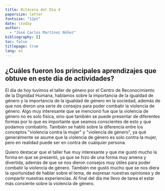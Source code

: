 ```yaml
---
title: Bitácora del Día 4
papersize: letter
fontsize: "12pt"
date: \today
author:
  - "José Carlos Martínez Núñez"
bibliography: []
toc: false
titlepage: true
lang: es
---
```


## ¿Cuáles fueron los principales aprendizajes que obtuve en este día de actividades?

El día de hoy tuvimos el taller de género por el Centro de Reconocimiento de la Dignidad Humana, hablamos sobre la importancia de la igualdad de género y la importancia de la igualdad de género en la sociedad, además de que nos dieron una serie de consejos para poder combatir la violencia de género. Algo muy interesante que se mencionó fue que la violencia de género no es solo física, sino que también se puede presentar de diferentes formas por lo que es importante que seamos conscientes de esto y que podamos combatirlo. También se habló sobre la diferencia entre los conceptos "violencia contra la mujer" y "violencia de género", ya qué generalmente se asume que la violencia de género es solo contra la mujer, pero en realidad puede ser en contra de cualquier persona.

Quiero destacar que el taller fue muy interesante y que me gustó mucho la forma en que se presentó, ya que se hizo de una forma muy amena y divertida, además de que se nos dieron consejos muy útiles para poder combatir la violencia de género. También me gustó mucho que se nos diera la oportunidad de hablar sobre el tema, de expresar nuestras opiniones y de compartir nuestras experiencias. Al final del día me llevo de tarea el estar más consiente sobre la violencia de género.
